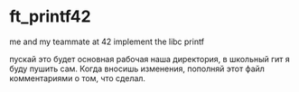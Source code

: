 # ft_printf42
me and my teammate at 42 implement the libc printf

пускай это будет основная рабочая наша директория, в школьный гит я буду пушить сам. 
Когда вносишь изменения, пополняй этот файл комментариями о том, что сделал. 
